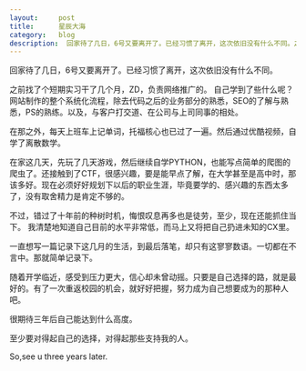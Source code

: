 ```yaml
---
layout:     post
title:      星辰大海
category:   blog
description:  回家待了几日，6号又要离开了。已经习惯了离开，这次依旧没有什么不同。之前找了个短期实习干了几个月，ZD，负责网络推广的...
---
```

回家待了几日，6号又要离开了。已经习惯了离开，这次依旧没有什么不同。

之前找了个短期实习干了几个月，ZD，负责网络推广的。
自己学到了些什么呢？网站制作的整个系统化流程，除去代码之后的业务部分的熟悉，SEO的了解与熟悉，PS的熟练。以及，与客户打交道、在公司与上司同事的相处。

在那之外，每天上班车上记单词，托福核心也已过了一遍。然后通过优酷视频，自学了离散数学。

在家这几天，先玩了几天游戏，然后继续自学PYTHON，也能写点简单的爬图的爬虫了。还接触到了CTF，很感兴趣，要是能早点了解，在大学甚至是高中时，那该多好。现在必须好好规划下以后的职业生涯，毕竟要学的、感兴趣的东西太多了，没有取舍精力是肯定不够的。

不过，错过了十年前的种树时机，悔恨叹息再多也是徒劳，至少，现在还能抓住当下。
我清楚地知道自己目前的水平非常低，而马上又将把自己扔进未知的CX里。

一直想写一篇记录下这几月的生活，到最后落笔，却只有这寥寥数语。一切都在不言中。那就简单记录下。

随着开学临近，感受到压力更大，信心却未曾动摇。只要是自己选择的路，就是最好的。有了一次重返校园的机会，就好好把握，努力成为自己想要成为的那种人吧。

很期待三年后自己能达到什么高度。

至少要对得起自己的选择，对得起那些支持我的人。

So,see u three years later.